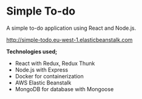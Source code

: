 # Simple To-do
A simple to-do application using React and Node.js.

http://simple-todo.eu-west-1.elasticbeanstalk.com

**Technologies used;**
- React with Redux, Redux Thunk
- Node.js with Express
- Docker for containerization
- AWS Elastic Beanstalk
- MongoDB for database with Mongoose
